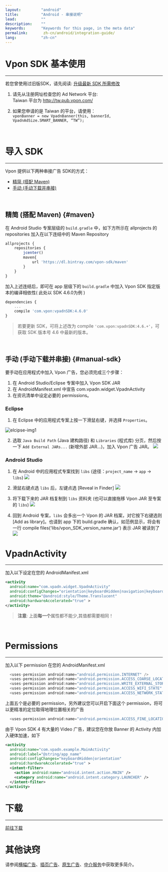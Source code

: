 ```yaml
---
layout:         "android"
title:          "Android - 串接说明"
lead:           ""
description:    ""
keywords:       "Keywords for this page, in the meta data"
permalink:       zh-cn/android/integration-guide/
lang:           "zh-cn"
---
```


# Vpon SDK 基本使用
----
若您曾使用过旧版SDK，请先阅读: [升级最新 SDK 所需修改](../../android/latest-news/update-to-SDK4_5_1+/)

1. 请先从注册网址检查您的 Ad Network 平台: <br>
Taiwan 平台为 <http://tw.pub.vpon.com/> <br>

2. 如果您申请的是 Taiwan 的平台，请使用： <br>
`vponBanner = new VpadnBanner(this, bannerId, VpadnAdSize.SMART_BANNER,
“TW”);`
<br>

# 导入 SDK
----------

Vpon 提供以下两种串接广告 SDK的方式：

* [精简 (搭配 Maven)](#maven)<br>
* [手动 (手动下载并串接)](#manual-sdk)<br>
<br>

## 精简 (搭配 Maven) {#maven}

在 Android Studio 专案层级的 `build.gradle` 中，如下方所示在 allprojects 的 repositories 加入在以下连结中的 Maven Repository

```javascript
allprojects {
    repositories {
        jcenter()
        maven{
            url 'https://dl.bintray.com/vpon-sdk/maven'
        }
    }
}
```

加入上述连结后，即可在 app 层级下的 `build.gradle` 中加入 Vpon SDK 指定版本的编译相依性( 此处以 SDK 4.6.0为例 )

```javascript
dependencies {
    ...
    compile 'com.vpon:vpadnSDK:4.6.0'
}
```

> 若要更新 SDK，可将上述改为 compile ``'com.vpon:vpadnSDK:4.6.+'``，可获取 SDK 版本号 4.6 中最新的版本。

<br>

## 手动 (手动下载并串接) {#manual-sdk}

要手动在应用程式中加入 Vpon 广告，您必须完成三个步骤：

1. 在 Android Studio/Eclipse 专案中加入 Vpon SDK JAR
2. 在 AndroidManifest.xml 中宣告 com.vpadn.widget.VpadnActivity
3. 在资讯清单中设定必要的 permissions。

### Eclipse
1. 在 Eclipse 中的应用程式专案上按一下滑鼠右键，并选择 `Properties`。
<img src = "{{site.imgurl}}/A-sdk330-01.png" alt="elcipse-img1" class="width-400">

2. 选取 `Java Build Path` (Java 建构路径) 和 `Libraries` (程式库) 分页，然后按一下 `Add External JARs...` (新增外部 JAR...)，加入 Vpon 广告 JAR。
![]({{site.imgurl}}/A-sdk330-02.png)

### Android Studio
1. 在 Android 中的应用程式专案找到 `libs` (途径：`project_name` -> `app` -> `libs`)
![]({{site.imgurl}}/ProjectLibFolder.jpg)

2. 滑鼠右键点选 `libs` 后，左键点选 [Reveal in Finder]
![]({{site.imgurl}}/DropJarFileToLibFolder.jpg)

3. 将下载下来的 JAR 档复制到 `libs` 资料夹 (也可以直接拖移 Vpon JAR 至专案的 `libs`)
![]({{site.imgurl}}/MainInterface.jpg)

4. 回到 Android 专案，`libs` 会多出一个 Vpon 的 JAR 档案，对它按下右键选则 [Add as library]。也请到 app 下的 build.gradle 确认，如范例显示，将会有一行 compile files('libs/vpon_SDK_version_name.jar') 表示 JAR 被读到了
![]({{site.imgurl}}/ModifyBuildGradle.jpg)

# VpadnActivity
---
加入以下设定在您的 AndroidManifest.xml

```xml
<activity
  android:name="com.vpadn.widget.VpadnActivity"
  android:configChanges="orientation|keyboardHidden|navigation|keyboard|screenLayout|uiMode|screenSize|smallestScreenSize"
  android:theme="@android:style/Theme.Translucent"
  android:hardwareAccelerated="true" >
</activity>
```

> **注意**: 上面**每一个**属性都不能少,其值都需要相同！

<br>

# Permissions
---
加入以下 permission 在您的 AndroidManifest.xml

```java
  <uses-permission android:name="android.permission.INTERNET" />
  <uses-permission android:name="android.permission.ACCESS_COARSE_LOCATION"/>
  <uses-permission android:name="android.permission.WRITE_EXTERNAL_STORAGE" />
  <uses-permission android:name="android.permission.ACCESS_WIFI_STATE" />
  <uses-permission android:name="android.permission.ACCESS_NETWORK_STATE"/>
```
上面五个是必要的 permission，另外建议您可以开启下面这个 permission，将可以更精准的定位取得地理位置相关的广告


```java
  <uses-permission android:name="android.permission.ACCESS_FINE_LOCATION"/>
```

由于 Vpon SDK 4 有大量的 Video 广告，建议您在你放 Banner 的 Activity 内加入硬体加速，如下


```xml
<activity
  android:name="com.vpadn.example.MainActivity"
  android:label="@string/app_name"
  android:configChanges="keyboardHidden|orientation"
  android:hardwareAccelerated="true" >
  <intent-filter>
    <action android:name="android.intent.action.MAIN" />
    <category android:name="android.intent.category.LAUNCHER" />
  </intent-filter>
</activity>
```

# 下载
---
[前往下载](../download)


# 其他诀窍
请参阅[横幅广告](../banner)、[插页广告](../Interstitial)、[原生广告](../native)、[中介服务](../mediation)中获取更多简介。
